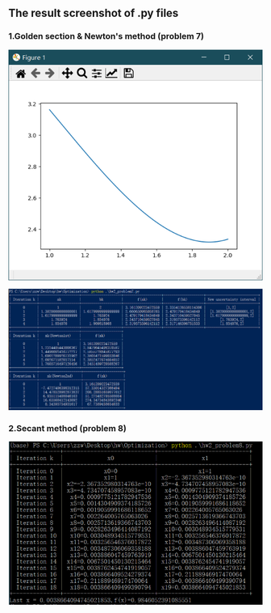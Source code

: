 ## The result screenshot of .py files

### 1.Golden section & Newton's method (problem 7)

![图片](https://github.com/GitZzw/Study_notes/blob/master/ConvexOptimization/hw2/Problem7'sResult2.png?raw=true)


![图片](https://github.com/GitZzw/Study_notes/blob/master/ConvexOptimization/hw2/Problem7'sResult1.png)

### 2.Secant method (problem 8)

![图片](https://github.com/GitZzw/Study_notes/blob/master/ConvexOptimization/hw2/Problem8'sResult.png?raw=true)
